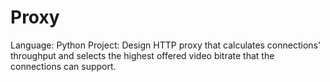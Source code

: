 # Proxy

Language: Python
Project: Design HTTP proxy that calculates connections’ throughput and selects the highest offered video bitrate that the connections can support.
